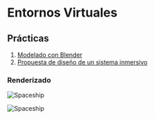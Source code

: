 # Entornos Virtuales

## Prácticas

1. [Modelado con Blender](Prácticas/1/documentacion.pdf)
2. [Propuesta de diseño de un sistema inmersivo](Prácticas/2/)

### Renderizado

![Spaceship](Prácticas/spaceship/renders/render_red.png)

![Spaceship](Prácticas/spaceship/renders/render_blue.png)
